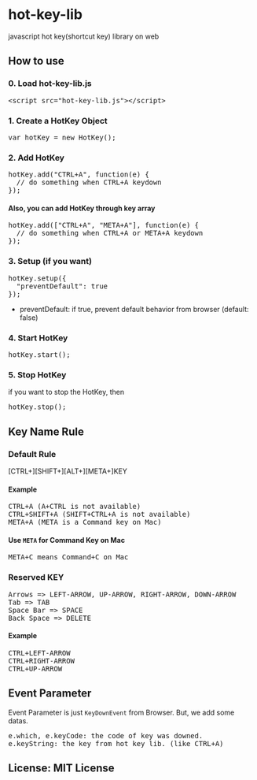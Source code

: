 # hot-key-lib
javascript hot key(shortcut key) library on web

## How to use

### 0. Load hot-key-lib.js
<pre>
&lt;script src="hot-key-lib.js"&gt;&lt;/script&gt;
</pre>

### 1. Create a HotKey Object
<pre>
var hotKey = new HotKey();
</pre>


### 2. Add HotKey
<pre>
hotKey.add("CTRL+A", function(e) {
  // do something when CTRL+A keydown
});
</pre>

#### Also, you can add HotKey through key array
<pre>
hotKey.add(["CTRL+A", "META+A"], function(e) {
  // do something when CTRL+A or META+A keydown
});
</pre>

### 3. Setup (if you want)
<pre>
hotKey.setup({
  "preventDefault": true
});
</pre>

* preventDefault: if true, prevent default behavior from browser (default: false)


### 4. Start HotKey
<pre>
hotKey.start();
</pre>

### 5. Stop HotKey
if you want to stop the HotKey, then
<pre>
hotKey.stop();
</pre>

## Key Name Rule

### Default Rule

[CTRL+][SHIFT+][ALT+][META+]KEY

#### Example
<pre>
CTRL+A (A+CTRL is not available)
CTRL+SHIFT+A (SHIFT+CTRL+A is not available)
META+A (META is a Command key on Mac)
</pre>

#### Use `META` for Command Key on Mac
<pre>
META+C means Command+C on Mac
</pre>

### Reserved KEY
<pre>
Arrows => LEFT-ARROW, UP-ARROW, RIGHT-ARROW, DOWN-ARROW
Tab => TAB
Space Bar => SPACE
Back Space => DELETE
</pre>

#### Example
<pre>
CTRL+LEFT-ARROW
CTRL+RIGHT-ARROW
CTRL+UP-ARROW
</pre>

## Event Parameter
Event Parameter is just `KeyDownEvent` from Browser. But, we add some datas.  
<pre>
e.which, e.keyCode: the code of key was downed.
e.keyString: the key from hot key lib. (like CTRL+A)
</pre>

## License: MIT License

